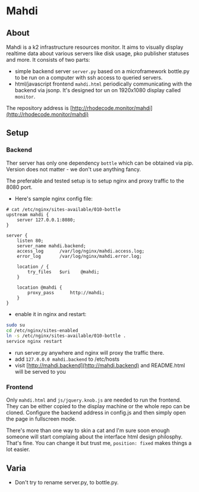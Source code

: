 # Mahdi

## About

Mahdi is a k2 infrastructure resources monitor. It aims to visually display
realtime data about various servers like disk usage, pko publisher statuses and
more. It consists of two parts:

* simple backend server `server.py` based on a microframework bottle.py to be run on a
  computer with ssh access to queried servers.
* html/javascript frontend `mahdi.html` periodically communicating with the
  backend via jsonp. It's designed tor un on 1920x1080 display called `monitor`.

The repository address is [http://rhodecode.monitor/mahdi](http://rhodecode.monitor/mahdi)

## Setup

### Backend

Ther server has only one dependency `bottle` which can be obtained via pip.
Version does not matter - we don't use anything fancy.

The preferable and tested setup is to setup nginx and proxy traffic to the 8080
port.

* Here's sample nginx config file:

```nginx
# cat /etc/nginx/sites-available/010-bottle
upstream mahdi {
    server 127.0.0.1:8080;
}

server {
    listen 80;
    server_name mahdi.backend;
    access_log      /var/log/nginx/mahdi.access.log;
    error_log       /var/log/nginx/mahdi.error.log;

    location / {
        try_files   $uri    @mahdi;
    }

    location @mahdi {
        proxy_pass      http://mahdi;
    }
}
```

* enable it in nginx and restart:

```bash
sudo su
cd /etc/nginx/sites-enabled
ln -s /etc/nginx/sites-available/010-bottle .
service nginx restart
```

* run server.py anywhere and nginx will proxy the traffic there.
* add `127.0.0.0 mahdi.backend` to /etc/hosts
* visit [http://mahdi.backend](http://mahdi.backend) and README.html will be served to you

### Frontend

Only `mahdi.html` and `js/jquery.knob.js` are needed to run the frontend. They
can be either copied to the display machine or the whole repo can be cloned.
Configure the backend address in config.js and then simply open the page in
fullscreen mode.

There's more than one way to skin a cat and I'm sure soon enough someone will
start complaing about the interface html design philosphy. That's fine. You
can change it but trust me, `position: fixed` makes things a lot easier.

## Varia

* Don't try to rename server.py, to bottle.py.
